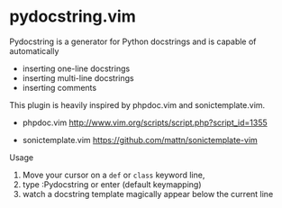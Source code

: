 pydocstring.vim
===============

Pydocstring is a generator for Python docstrings and is capable of automatically

 * inserting one-line docstrings
 * inserting multi-line docstrings
 * inserting comments

This plugin is heavily inspired by phpdoc.vim and sonictemplate.vim.

* phpdoc.vim
  http://www.vim.org/scripts/script.php?script_id=1355

* sonictemplate.vim
  https://github.com/mattn/sonictemplate-vim


Usage

  1. Move your cursor on a `def` or `class` keyword line,
  1. type :Pydocstring or enter <C-l> (default keymapping)
  1. watch a docstring template magically appear below the current line
